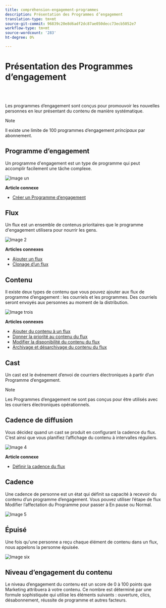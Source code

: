 ```yaml
---
title: compréhension-engagement-programmes
description: Présentation des Programmes d’engagement
translation-type: tm+mt
source-git-commit: 96839c20e8d6adf2dc87ae050decc73ecb5052e7
workflow-type: tm+mt
source-wordcount: '283'
ht-degree: 0%

---
```



# Présentation des Programmes d’engagement

<br> 

Les programmes d’engagement sont conçus pour promouvoir les nouvelles personnes en leur présentant du contenu de manière systématique.

>[!NOTE]
>
>Il existe une limite de 100 programmes d’engagement _principaux_ par abonnement.

## Programme d’engagement

Un programme d&#39;engagement est un type de programme qui peut accomplir facilement une tâche complexe.

![Image un](/help/sky/assets/engagement-programs/understanding-engagement-programs/understanding-engagement-programs-1.png)

**Article connexe**

* [Créer un Programme d’engagement](/help/sky/create-an-engagement-program.md)

## Flux

Un flux est un ensemble de contenus prioritaires que le programme d&#39;engagement utilisera pour nourrir les gens.

![Image 2](/help/sky/assets/engagement-programs/understanding-engagement-programs/understanding-engagement-programs-2.png)

**Articles connexes**

* [Ajouter un flux](/help/sky/add-a-stream-to-an-engagement-program.md)
* [Clonage d’un flux](/help/sky/clone-a-stream.md)

## Contenu

Il existe deux types de contenu que vous pouvez ajouter aux flux de programme d’engagement : les courriels et les programmes. Des courriels seront envoyés aux personnes au moment de la distribution.

![Image trois](/help/sky/assets/engagement-programs/understanding-engagement-programs/understanding-engagement-programs-3.png)

**Articles connexes**

* [Ajouter du contenu à un flux](/help/sky/add-content-to-an-engagement-stream.md)
* [Donner la priorité au contenu du flux](/help/sky/prioritize-stream-content.md)
* [Modifier la disponibilité du contenu du flux](/help/sky/edit-availability-of-stream-content.md)
* [Archivage et désarchivage du contenu du flux](/help/sky/archive-and-unarchive-stream-content.md)

## Cast

Un cast est le événement d’envoi de courriers électroniques à partir d’un Programme d’engagement.

>[!NOTE]
>
>Les Programmes d’engagement ne sont pas conçus pour être utilisés avec les courriers électroniques opérationnels.

## Cadence de diffusion

Vous décidez quand un cast se produit en configurant la cadence du flux. C’est ainsi que vous planifiez l’affichage du contenu à intervalles réguliers.

![Image 4](/help/sky/assets/engagement-programs/understanding-engagement-programs/understanding-engagement-programs-4.png)

**Article connexe**

* [Définir la cadence du flux](/help/sky/set-stream-cadence.md)

## Cadence

Une cadence de personne est un état qui définit sa capacité à recevoir du contenu d’un programme d’engagement. Vous pouvez utiliser l’étape de flux Modifier l’affectation du Programme pour passer à En pause ou Normal.

![Image 5](/help/sky/assets/engagement-programs/understanding-engagement-programs/understanding-engagement-programs-5.png)

## Épuisé

Une fois qu&#39;une personne a reçu chaque élément de contenu dans un flux, nous appelons la personne épuisée.

![Image six](/help/sky/assets/engagement-programs/understanding-engagement-programs/understanding-engagement-programs-6.png)

## Niveau d’engagement du contenu

Le niveau d’engagement du contenu est un score de 0 à 100 points que Marketing attribuera à votre contenu. Ce nombre est déterminé par une formule sophistiquée qui utilise les éléments suivants : ouverture, clics, désabonnement, réussite de programme et autres facteurs.
